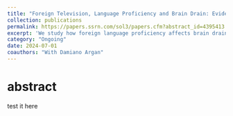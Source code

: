 ```yaml
---
title: "Foreign Television, Language Proficiency and Brain Drain: Evidence from a Natural Experiment"
collection: publications
permalink: https://papers.ssrn.com/sol3/papers.cfm?abstract_id=4395413
excerpt: 'We study how foreign language proficiency affects brain drain by exploiting the exposure of parts of Albania to Italian television in the second half of the twentieth century. At that time, Albania was isolated from the rest of the world, with controlled internal migration and prohibited international migration. As the Italian TV transmitter accidentally reached Albania, Albanians' exposure to the signal was as good as random conditional on geographical variables. We find that exposure to Italian TV led to a considerable increase in Italian proficiency rates. It also strongly increased the probability of emigration of highly skilled individuals, but did not affect other skill groups. We rule out other channels through which TV might affect migration and interpret our findings as the effect of foreign language proficiency on brain drain.'
category: "Ongoing"
date: 2024-07-01
coauthors: "With Damiano Argan"
---
```


abstract
========

test it here
